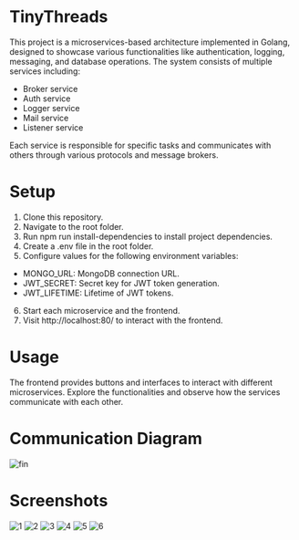 # TinyThreads
This project is a microservices-based architecture implemented in Golang, designed to showcase various functionalities like authentication, logging, messaging, and database operations. The system consists of multiple services including:
- Broker service
- Auth service
- Logger service
- Mail service
- Listener service


Each service is responsible for specific tasks and communicates with others through various protocols and message brokers.

# Setup
1. Clone this repository.
2. Navigate to the root folder.
3. Run npm run install-dependencies to install project dependencies.
4. Create a .env file in the root folder.
5. Configure values for the following environment variables:
  - MONGO_URL: MongoDB connection URL.
  - JWT_SECRET: Secret key for JWT token generation.
  - JWT_LIFETIME: Lifetime of JWT tokens.
6. Start each microservice and the frontend.
7. Visit http://localhost:80/ to interact with the frontend.

# Usage
The frontend provides buttons and interfaces to interact with different microservices. Explore the functionalities and observe how the services communicate with each other.

# Communication Diagram
![fin](https://github.com/siddharth-droid/TinyThreads/assets/73477387/3b55e415-cd92-4322-824d-0aca4dcd43f1)


# Screenshots
![1](https://github.com/siddharth-droid/TinyThreads/assets/73477387/0526ed53-0550-4db2-b70b-89c01e1b38f3)
![2](https://github.com/siddharth-droid/TinyThreads/assets/73477387/39b2f9aa-6f5c-44fc-b3fc-98649cb33a3b)
![3](https://github.com/siddharth-droid/TinyThreads/assets/73477387/78a0f947-571f-4f3f-870a-46d859333596)
![4](https://github.com/siddharth-droid/TinyThreads/assets/73477387/24e37044-ea83-40cc-adfb-c1c4eddf19ed)
![5](https://github.com/siddharth-droid/TinyThreads/assets/73477387/9d4a6e93-9965-468f-8612-c735ece2398d)
![6](https://github.com/siddharth-droid/TinyThreads/assets/73477387/5dfc6729-b164-4660-bddc-13e27459d312)


